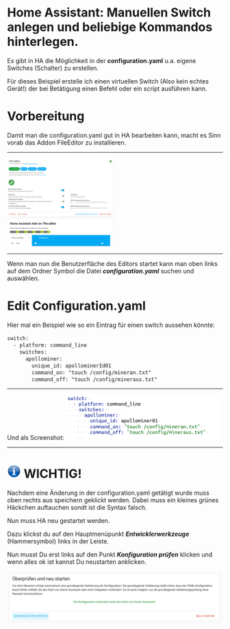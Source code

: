 # Home Assistant: Manuellen Switch anlegen und beliebige Kommandos hinterlegen.

Es gibt in HA die Möglichkeit in der **configuration.yaml** u.a. eigene Switches (Schalter) zu erstellen.

Für dieses Beispiel erstelle ich einen virtuellen Switch (Also kein echtes Gerät!) der bei Betätigung einen Befehl oder ein script ausführen kann.

# Vorbereitung

Damit man die configuration.yaml gut in HA bearbeiten kann, macht es Sinn vorab das Addon FileEditor zu installieren.

---
<img src="/Images/fileEditor.png" width="50%" >

---

Wenn man nun die Benutzerfläche des Editors startet kann man oben links auf dem Ordner Symbol die Datei ***configuration.yaml*** suchen und auswählen.

# Edit Configuration.yaml

Hier mal ein Beispiel wie so ein Eintrag für einen switch aussehen könnte:

```
switch:
  - platform: command_line
    switches:
      apollominer:
        unique_id: apollominerId01
        command_on: "touch /config/mineran.txt"
        command_off: "touch /config/mineraus.txt"
```

---
Und als Screenshot:
<img src="/Images/switch.png">

---

# <img src="/Images/info.png" width="32"> WICHTIG! 

Nachdem eine Änderung in der configuration.yaml getätigt wurde muss oben rechts aus speichern geklickt werden. Dabei muss ein kleines grünes Häckchen auftauchen sondt ist die Syntax falsch.

Nun muss HA neu gestartet werden.

Dazu klickst du auf den Hauptmenüpunkt ***Entwicklerwerkzeuge*** (Hammersymbol) links in der Leiste.

Nun musst Du erst links auf den Punkt ***Konfiguration prüfen*** klicken und wenn alles ok ist kannst Du neustarten anklicken.

<img src="/Images/neustart.png">
